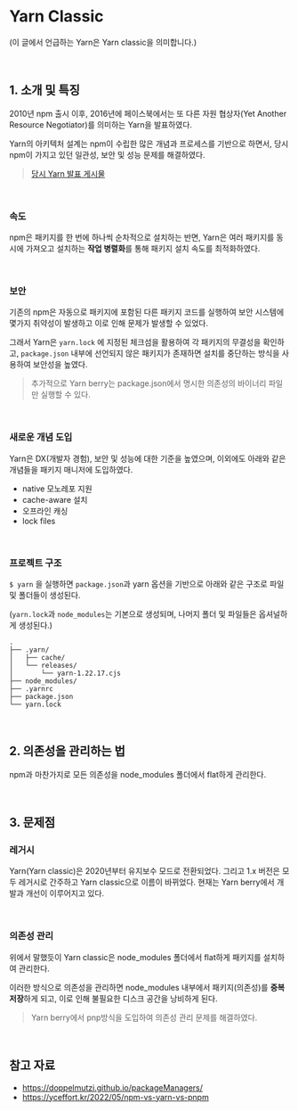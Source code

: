 # Yarn Classic

(이 글에서 언급하는 Yarn은 Yarn classic을 의미합니다.)

<br>

## 1. 소개 및 특징

2010년 npm 출시 이후, 2016년에 페이스북에서는 또 다른 자원 협상자(Yet Another Resource Negotiator)를 의미하는 Yarn을 발표하였다.

Yarn의 아키텍처 설계는 npm이 수립한 많은 개념과 프로세스를 기반으로 하면서, 당시 npm이 가지고 있던 일관성, 보안 및 성능 문제를 해결하였다.

> [당시 Yarn 발표 게시물](https://engineering.fb.com/2016/10/11/web/yarn-a-new-package-manager-for-javascript/)

<br>

### 속도

npm은 패키지를 한 번에 하나씩 순차적으로 설치하는 반면, Yarn은 여러 패키지를 동시에 가져오고 설치하는 **작업 병렬화**를 통해 패키지 설치 속도를 최적화하였다.

<br>

### 보안

기존의 npm은 자동으로 패키지에 포함된 다른 패키지 코드를 실행하여 보안 시스템에 몇가지 취약성이 발생하고 이로 인해 문제가 발생할 수 있었다.

그래서 Yarn은 `yarn.lock` 에 지정된 체크섬을 활용하여 각 패키지의 무결성을 확인하고, `package.json` 내부에 선언되지 않은 패키지가 존재하면 설치를 중단하는 방식을 사용하여 보안성을 높였다.

> 추가적으로 Yarn berry는 package.json에서 명시한 의존성의 바이너리 파일만 실행할 수 있다.

<br>

### 새로운 개념 도입

Yarn은 DX(개발자 경험), 보안 및 성능에 대한 기준을 높였으며, 이외에도 아래와 같은 개념들을 패키지 매니저에 도입하였다.

- native 모노레포 지원
- cache-aware 설치
- 오프라인 캐싱
- lock files

<br>

### 프로젝트 구조

`$ yarn` 을 실행하면 `package.json`과 yarn 옵션을 기반으로 아래와 같은 구조로 파일 및 폴더들이 생성된다.

(`yarn.lock`과 `node_modules`는 기본으로 생성되며, 나머지 폴더 및 파일들은 옵셔널하게 생성된다.)

```docker
.
├── .yarn/
│   ├── cache/
│   └── releases/
│       └── yarn-1.22.17.cjs
├── node_modules/
├── .yarnrc
├── package.json
└── yarn.lock
```

<br>

## 2. 의존성을 관리하는 법

npm과 마찬가지로 모든 의존성을 node_modules 폴더에서 flat하게 관리한다.

<br>

## 3. 문제점

### 레거시

Yarn(Yarn classic)은 2020년부터 유지보수 모드로 전환되었다. 그리고 1.x 버전은 모두 레거시로 간주하고 Yarn classic으로 이름이 바뀌었다. 현재는 Yarn berry에서 개발과 개선이 이루어지고 있다.

<br>

### 의존성 관리

위에서 말했듯이 Yarn classic은 node_modules 폴더에서 flat하게 패키지를 설치하여 관리한다.

이러한 방식으로 의존성을 관리하면 node_modules 내부에서 패키지(의존성)를 **중복 저장**하게 되고, 이로 인해 불필요한 디스크 공간을 낭비하게 된다.

> Yarn berry에서 pnp방식을 도입하여 의존성 관리 문제를 해결하였다.

<br>

## 참고 자료

- https://doppelmutzi.github.io/packageManagers/
- https://yceffort.kr/2022/05/npm-vs-yarn-vs-pnpm